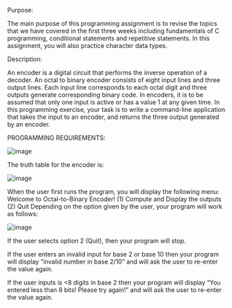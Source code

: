 Purpose:

The main purpose of this programming assignment is to revise the topics that we have
covered in the first three weeks including fundamentals of C programming, conditional 
statements and repetitive statements. In this assignment, you will also practice character 
data types.


Description:

An encoder is a digital circuit that performs the inverse operation of a decoder. An octal to 
binary encoder consists of eight input lines and three output lines. Each input line corresponds 
to each octal digit and three outputs generate corresponding binary code. In encoders, it is 
to be assumed that only one input is active or has a value 1 at any given time. In this 
programming exercise, your task is to write a command-line application that takes the input 
to an encoder, and returns the three output generated by an encoder.

PROGRAMMING REQUIREMENTS:


![image](https://github.com/AtaKaleli/OctalToBinaryEncoded/assets/158140699/f49dfa5f-8a33-42d6-bc2d-ef2f25952640)


The truth table for the encoder is:

![image](https://github.com/AtaKaleli/OctalToBinaryEncoded/assets/158140699/e93a1e1f-83db-4a6b-938d-b05ec8a295a8)


When the user first runs the program, you will display the following menu:
Welcome to Octal-to-Binary Encoder!
(1) Compute and Display the outputs
(2) Quit
Depending on the option given by the user, your program will work as follows:


![image](https://github.com/AtaKaleli/OctalToBinaryEncoded/assets/158140699/107439dc-88d9-4e45-8a72-cba73e89a19c)


If the user selects option 2 (Quit), then your program will stop.

If the user enters an invalid input for base 2 or base 10 then your program will display “invalid 
number in base 2/10” and will ask the user to re-enter the value again.

If the user inputs is <8 digits in base 2 then your program will display “You entered less than 8 
bits! Please try again!” and will ask the user to re-enter the value again.



